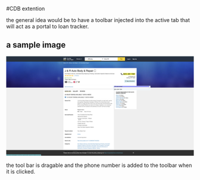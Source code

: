#CDB extention

the general idea would be to have a toolbar injected into the active tab that will act as a portal to loan tracker.


## a sample image
![](img/Screen%20Shot%202021-07-16%20at%2011.44.16%20AM.png)

the tool bar is dragable and the phone number is added to the toolbar when it is clicked.
